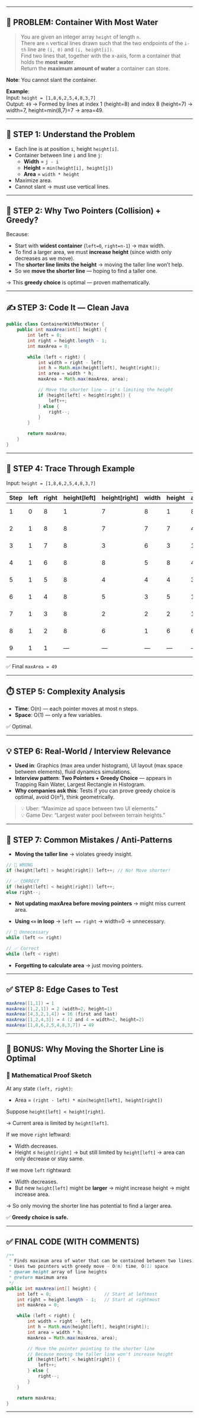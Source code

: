 

---

## 🎯 PROBLEM: Container With Most Water

> You are given an integer array `height` of length `n`.  
> There are `n` vertical lines drawn such that the two endpoints of the `i-th` line are `(i, 0)` and `(i, height[i])`.  
> Find two lines that, together with the x-axis, form a container that holds the **most water**.  
> Return the **maximum amount of water** a container can store.

**Note**: You cannot slant the container.

**Example**:  
Input: `height = [1,8,6,2,5,4,8,3,7]`  
Output: `49` → Formed by lines at index 1 (height=8) and index 8 (height=7) → width=7, height=min(8,7)=7 → area=49.

---

## 🧠 STEP 1: Understand the Problem

- Each line is at position `i`, height `height[i]`.
- Container between line `i` and line `j`:
  - **Width** = `j - i`
  - **Height** = `min(height[i], height[j])`
  - **Area** = `width * height`
- Maximize area.
- Cannot slant → must use vertical lines.

---

## 🧩 STEP 2: Why Two Pointers (Collision) + Greedy?

Because:

- Start with **widest container** (`left=0`, `right=n-1`) → max width.
- To find a larger area, we must **increase height** (since width only decreases as we move).
- The **shorter line limits the height** → moving the taller line won’t help.
- So we **move the shorter line** — hoping to find a taller one.

→ This **greedy choice** is optimal — proven mathematically.

---

## ✍️ STEP 3: Code It — Clean Java

```java
public class ContainerWithMostWater {
    public int maxArea(int[] height) {
        int left = 0;
        int right = height.length - 1;
        int maxArea = 0;

        while (left < right) {
            int width = right - left;
            int h = Math.min(height[left], height[right]);
            int area = width * h;
            maxArea = Math.max(maxArea, area);

            // Move the shorter line — it's limiting the height
            if (height[left] < height[right]) {
                left++;
            } else {
                right--;
            }
        }

        return maxArea;
    }
}
```

---

## 🧪 STEP 4: Trace Through Example

Input: `height = [1,8,6,2,5,4,8,3,7]`

| Step | left | right | height[left] | height[right] | width | height | area | maxArea | Action             |
|------|------|-------|--------------|---------------|-------|--------|------|---------|--------------------|
| 1    | 0    | 8     | 1            | 7             | 8     | 1      | 8    | 8       | left++ (1<7)       |
| 2    | 1    | 8     | 8            | 7             | 7     | 7      | 49   | 49      | right-- (8>=7)     |
| 3    | 1    | 7     | 8            | 3             | 6     | 3      | 18   | 49      | right-- (8>=3)     |
| 4    | 1    | 6     | 8            | 8             | 5     | 8      | 40   | 49      | right-- (8>=8)     |
| 5    | 1    | 5     | 8            | 4             | 4     | 4      | 32   | 49      | right-- (8>=4)     |
| 6    | 1    | 4     | 8            | 5             | 3     | 5      | 15   | 49      | right-- (8>=5)     |
| 7    | 1    | 3     | 8            | 2             | 2     | 2      | 16   | 49      | right-- (8>=2)     |
| 8    | 1    | 2     | 8            | 6             | 1     | 6      | 6    | 49      | right-- (8>=6)     |
| 9    | 1    | 1     | —            | —             | —     | —      | —    | —       | break (left==right)|

✅ Final `maxArea = 49`

---

## ⏱️ STEP 5: Complexity Analysis

- **Time**: O(n) — each pointer moves at most n steps.
- **Space**: O(1) — only a few variables.

✅ Optimal.

---

## 💡 STEP 6: Real-World / Interview Relevance

- **Used in**: Graphics (max area under histogram), UI layout (max space between elements), fluid dynamics simulations.
- **Interview pattern**: **Two Pointers + Greedy Choice** — appears in Trapping Rain Water, Largest Rectangle in Histogram.
- **Why companies ask this**: Tests if you can prove greedy choice is optimal, avoid O(n²), think geometrically.

> 💡 Uber: “Maximize ad space between two UI elements.”  
> 💡 Game Dev: “Largest water pool between terrain heights.”

---

## 🚫 STEP 7: Common Mistakes / Anti-Patterns

- **Moving the taller line** → violates greedy insight.

```java
// 🚫 WRONG
if (height[left] > height[right]) left++; // No! Move shorter!

// ✅ CORRECT
if (height[left] < height[right]) left++;
else right--;
```

- **Not updating maxArea before moving pointers** → might miss current area.

- **Using `<=` in loop** → `left == right` → width=0 → unnecessary.

```java
// 🚫 Unnecessary
while (left <= right)

// ✅ Correct
while (left < right)
```

- **Forgetting to calculate area** → just moving pointers.

---

## ✅ STEP 8: Edge Cases to Test

```java
maxArea([1,1]) → 1
maxArea([1,2,1]) → 2 (width=2, height=1)
maxArea([4,3,2,1,4]) → 16 (first and last)
maxArea([1,2,4,3]) → 4 (2 and 4 → width=2, height=2)
maxArea([1,8,6,2,5,4,8,3,7]) → 49
```

---

## 🧠 BONUS: Why Moving the Shorter Line is Optimal

### 🧮 Mathematical Proof Sketch

At any state `(left, right)`:

- Area = `(right - left) * min(height[left], height[right])`

Suppose `height[left] < height[right]`.

→ Current area is limited by `height[left]`.

If we move `right` leftward:

- Width decreases.
- Height ≤ `height[right]` → but still limited by `height[left]` → area can only decrease or stay same.

If we move `left` rightward:

- Width decreases.
- But new `height[left]` might be **larger** → might increase height → might increase area.

→ So only moving the shorter line has potential to find a larger area.

✅ **Greedy choice is safe.**

---

## ✅ FINAL CODE (WITH COMMENTS)

```java
/**
 * Finds maximum area of water that can be contained between two lines.
 * Uses two pointers with greedy move — O(n) time, O(1) space.
 * @param height array of line heights
 * @return maximum area
 */
public int maxArea(int[] height) {
    int left = 0;                    // Start at leftmost
    int right = height.length - 1;   // Start at rightmost
    int maxArea = 0;

    while (left < right) {
        int width = right - left;
        int h = Math.min(height[left], height[right]);
        int area = width * h;
        maxArea = Math.max(maxArea, area);

        // Move the pointer pointing to the shorter line
        // Because moving the taller line won't increase height
        if (height[left] < height[right]) {
            left++;
        } else {
            right--;
        }
    }

    return maxArea;
}
```

---


